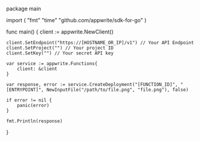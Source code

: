 package main

import (
    "fmt"
    "time"
    "github.com/appwrite/sdk-for-go"
)

func main() {
    client := appwrite.NewClient()

    client.SetEndpoint("https://[HOSTNAME_OR_IP]/v1") // Your API Endpoint
    client.SetProject("") // Your project ID
    client.SetKey("") // Your secret API key

    var service := appwrite.Functions{
        client: &client
    }

    var response, error := service.CreateDeployment("[FUNCTION_ID]", "[ENTRYPOINT]", NewInputFile("/path/to/file.png", "file.png"), false)

    if error != nil {
        panic(error)
    }

    fmt.Println(response)
}
